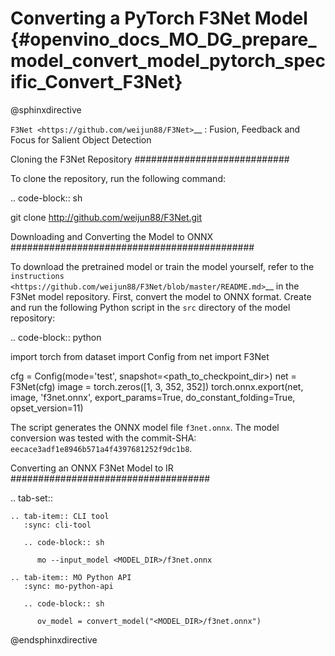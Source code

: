 # Converting a PyTorch F3Net Model {#openvino_docs_MO_DG_prepare_model_convert_model_pytorch_specific_Convert_F3Net}

@sphinxdirective

`F3Net <https://github.com/weijun88/F3Net>`__ : Fusion, Feedback and Focus for Salient Object Detection

Cloning the F3Net Repository
############################

To clone the repository, run the following command:

.. code-block:: sh

   git clone http://github.com/weijun88/F3Net.git


Downloading and Converting the Model to ONNX
############################################

To download the pretrained model or train the model yourself, refer to the
`instructions <https://github.com/weijun88/F3Net/blob/master/README.md>`__ in the F3Net model repository. First, convert the model to ONNX format. Create and run the following Python script in the ``src`` directory of the model repository:

.. code-block:: python

   import torch
   from dataset import Config
   from net import F3Net

   cfg = Config(mode='test', snapshot=<path_to_checkpoint_dir>)
   net = F3Net(cfg)
   image = torch.zeros([1, 3, 352, 352])
   torch.onnx.export(net, image, 'f3net.onnx', export_params=True, do_constant_folding=True, opset_version=11)


The script generates the ONNX model file ``f3net.onnx``. The model conversion was tested with the commit-SHA: ``eecace3adf1e8946b571a4f4397681252f9dc1b8``.

Converting an ONNX F3Net Model to IR
####################################

.. tab-set::

    .. tab-item:: CLI tool
       :sync: cli-tool

       .. code-block:: sh

          mo --input_model <MODEL_DIR>/f3net.onnx

    .. tab-item:: MO Python API
       :sync: mo-python-api

       .. code-block:: sh

          ov_model = convert_model("<MODEL_DIR>/f3net.onnx")


@endsphinxdirective
